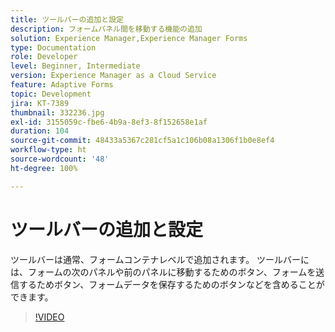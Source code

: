 ```yaml
---
title: ツールバーの追加と設定
description: フォームパネル間を移動する機能の追加
solution: Experience Manager,Experience Manager Forms
type: Documentation
role: Developer
level: Beginner, Intermediate
version: Experience Manager as a Cloud Service
feature: Adaptive Forms
topic: Development
jira: KT-7389
thumbnail: 332236.jpg
exl-id: 3155059c-fbe6-4b9a-8ef3-8f152658e1af
duration: 104
source-git-commit: 48433a5367c281cf5a1c106b08a1306f1b0e8ef4
workflow-type: ht
source-wordcount: '48'
ht-degree: 100%

---
```


# ツールバーの追加と設定

ツールバーは通常、フォームコンテナレベルで追加されます。 ツールバーには、フォームの次のパネルや前のパネルに移動するためのボタン、フォームを送信するためボタン、フォームデータを保存するためのボタンなどを含めることができます。

>[!VIDEO](https://video.tv.adobe.com/v/3424946?quality=12&learn=on&captions=jpn)
